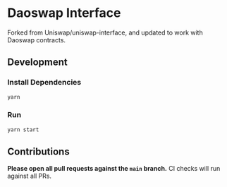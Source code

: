 # Daoswap Interface

Forked from Uniswap/uniswap-interface, and updated to work with Daoswap contracts.

## Development

### Install Dependencies

```bash
yarn
```

### Run

```bash
yarn start
```

## Contributions

**Please open all pull requests against the `main` branch.**
CI checks will run against all PRs.
